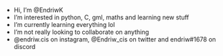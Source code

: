 - Hi, I’m @EndriwK
- I’m interested in python, C, gml, maths and learning new stuff
- I’m currently learning everything lol
- I’m not really looking to collaborate on anything 
- @endriw.cis on instagram, @Endriw_cis on twitter and endriw#1678 on discord

<!---
EndriwK/EndriwK is a ✨ special ✨ repository because its `README.md` (this file) appears on your GitHub profile.
You can click the Preview link to take a look at your changes.
--->
